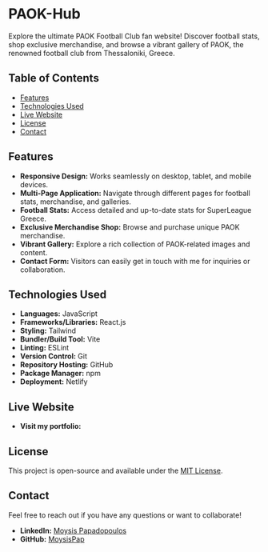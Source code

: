 # PAOK-Hub

Explore the ultimate PAOK Football Club fan website! Discover football stats, shop exclusive merchandise, and browse a vibrant gallery of PAOK, the renowned football club from Thessaloniki, Greece.

## Table of Contents
- [Features](#features)
- [Technologies Used](#technologies-used)
- [Live Website](#live-website)
- [License](#license)
- [Contact](#contact)

## Features
- **Responsive Design:** Works seamlessly on desktop, tablet, and mobile devices.
- **Multi-Page Application:** Navigate through different pages for football stats, merchandise, and galleries.
- **Football Stats:** Access detailed and up-to-date stats for SuperLeague Greece.
- **Exclusive Merchandise Shop:** Browse and purchase unique PAOK merchandise.
- **Vibrant Gallery:** Explore a rich collection of PAOK-related images and content.
- **Contact Form:** Visitors can easily get in touch with me for inquiries or collaboration.

## Technologies Used
- **Languages:** JavaScript
- **Frameworks/Libraries:** React.js
- **Styling:** Tailwind
- **Bundler/Build Tool:** Vite
- **Linting:** ESLint
- **Version Control:** Git
- **Repository Hosting:** GitHub
- **Package Manager:** npm
- **Deployment:** Netlify

## Live Website
- **Visit my portfolio:** <a href="" target="_blank" rel="noopener noreferrer"></a>


## License
This project is open-source and available under the [MIT License](./LICENSE.txt).

## Contact
Feel free to reach out if you have any questions or want to collaborate!

- **LinkedIn:** [Moysis Papadopoulos](https://www.linkedin.com/in/moysis-papadopoulos/)
- **GitHub:** [MoysisPap](https://github.com/MoysisPap)